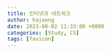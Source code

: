 ```yaml
---
title: 인터넷과 네트워크
author: hajeong
date: 2023-08-02 11:33:00 +0800
categories: [Study, CS]
tags: [favicon]
---
```

